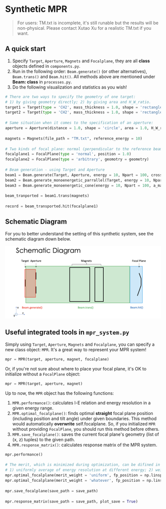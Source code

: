 # Synthetic MPR

> For users: TM.txt is incomplete, it's still runable but the results will be non-physical. Please contact Xutao Xu for a realistic TM.txt if you want.

## A quick start

1. Specify `Target`, `Aperture`, `Magnets` and `Focalplane`, they are all **class** objects defined in `components.py`.
2. Run in the following order: `Beam.generate()` (or other alternatives), `Beam.trans()` and `Beam.hit()`. All methods above are mentioned under **Beam: class** in `processes.py`.
3. Do the following visualization and statistics as you wish!

```python
# There are two ways to specify the geometry of one target: 
# 1) by giving geometry directly; 2) by giving area and H_W_ratio.
target1 = Target(type = 'CH2', mass_thickness = 1.0, shape = 'rectangle', geometry = [width, height])
target2 = Target(type = 'CH2', mass_thickness = 1.0, shape = 'rectangle', area = 1.0, H_W_ratio = 3/2)

# Same situation when it comes to the specification of an aperture:
aperture = Aperture(distance = 1.0, shape = 'circle', area = 1.0, H_W_ratio = 1.0)

magnets = Magnets(file_path = "TM.txt", reference_energy = 10)

# Two kinds of focal plane: normal (perpendicular to the reference beam, straight); arbitrary.
focalplane1 = FocalPlane(type = 'normal', position = 1.0)
focalplane2 = FocalPlane(type = 'arbitrary', geomotry = geometry)

# Beam generation - using Target and Aperture
beam1 = Beam.generate(Target, Aperture, energy = 10, Npart = 100, cross_section = cross_section)
beam2 = Beam.generate_monoenergetic_parrallel(Target, energy = 10, Npart = 100)
beam3 = Beam.generate_monoenergetic_cone(energy = 10, Npart = 100, a_max = 0.01)

beam_tranported = beam1.trans(magnets)

record = beam_transported.hit(focalplane1)
```

## Schematic Diagram

For you to better understand the setting of this synthetic system, see the schematic diagram down below.

![4 components and 3 processes, that's all you could expect!](./readme_imgs/Diagram.png)

## Useful integrated tools in `mpr_system.py`

Simply using `Target`, `Aperture`, `Magnets` and `Focalplane`, you can specify a new class object: `MPR`. It's a great way to represent your MPR system!

```python
mpr = MPR(target, aperture, magnet, focalplane)
```

Or, if you're not sure about where to place your focal plane, it's OK to initialize without a `FocalPlane` object:

```python
mpr = MPR(target, aperture, magnet)
```

Up to now, the `MPR` object has the following functions:

1. `MPR.performance()`: calculates l-E relation and energy resolution in a given energy range.
2. `MPR.optimal_focalplane()`: finds optimal **straight** focal plane position (including position and tilt angle) under given boundaries. This method would automatically **overwrite** self.focalplane. So, if you initialized `MPR` without providing `FocalPlane`, you should run this method before others.
3. `MPR.save_focalplane()`: saves the current focal plane's geometry (list of (x, z) tuples) to the given path.
4. `MPR.response_matrix()`: calculates response matrix of the MPR system.

```python
mpr.performance()

# The merit, which is minimized during optimization, can be difined in two ways:
# 1) uniformly average of energy resolution at different energy; 2) weighted averge of ~  
mpr.optimal_focalplane(merit_weight = 'uniform', fp_position = np.linspace(0, 0.5, 11), fp_angle = np.linspace(10, 30, 6))
mpr.optimal_focalplane(merit_weight = 'whatever', fp_position = np.linspace(0, 0.5, 11), fp_angle = np.linspace(10, 30, 6), merit_weight_lst = [1,2,3,4,5,6,5,4,3,2,1])

mpr.save_focalplane(save_path = save_path)

mpr.response_matrix(save_path = save_path, plot_save = True)
```
